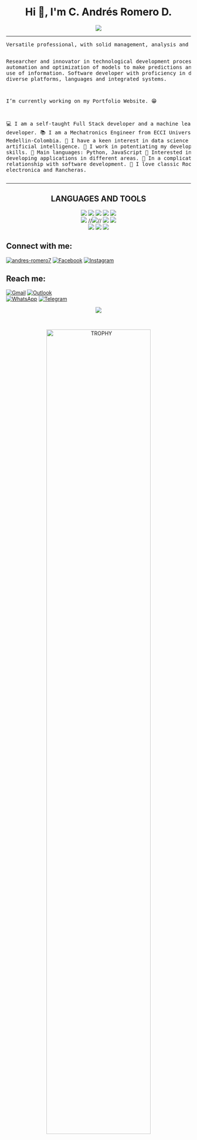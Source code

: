 <h1 align="center">Hi 👋, I'm C. Andrés Romero D.</h1>

<p align="center">
	<a href="https://github.com/CaRomero7">
		<img src="https://readme-typing-svg.herokuapp.com?lines=Mechatronics+Engineer;Full+Stack+Software+Developer+Jr;DevOps;Python;Data+Analysis;DS%20|%20AI%20|%20ML%20Enthusiastic;Always%20learning%20new%20things&center=true&width=380&height=45">
	</a>
</p>

<hr>
<pre>
Versatile professional, with solid management, analysis and leadership skills; collaborative and ethical in projects.

Researcher and innovator in technological development processes, automation and optimization of models to make predictions and efficient use of information. Software developer with proficiency in design, diverse platforms, languages and integrated systems.

I’m currently working on my Portfolio Website. 😁

💻 I am a self-taught Full Stack developer and a machine learning developer.
📚 I am a Mechatronics Engineer from ECCI University in Medellin-Colombia.
📝 I have a keen interest in data science and artificial intelligence.
🔭 I work in potentiating my development skills.
🌟 Main languages: Python, JavaScript
🚩 Interested in developing applications in different areas.
💖 In a complicated relationship with software development.
🎵 I love classic Rock, electronica and Rancheras.
</pre>
<hr>

<h2 align="center">LANGUAGES AND TOOLS</h2>
<p align="center">
<img src="https://img.shields.io/badge/HTML5-E34F26?style=for-the-badge&logo=html5&logoColor=white&labelColor=101010">
<img src="https://img.shields.io/badge/CSS3-1572B6?style=for-the-badge&logo=css3&logoColor=white&labelColor=101010">
<img src="https://img.shields.io/badge/JAVASCRIPT-F7DF1E?style=for-the-badge&logo=javascript&logoColor=white&labelColor=101010">
<img src="https://img.shields.io/badge/PYTHON-3776AB?style=for-the-badge&logo=python&logoColor=white&labelColor=101010">
<img src="https://img.shields.io/badge/AWS-232F3E?style=for-the-badge&logo=amazonaws&logoColor=white&labelColor=101010">
</br>
<img src="https://img.shields.io/badge/MySQL-4479A1?style=for-the-badge&logo=mysql&logoColor=white&labelColor=101010">
//<img src="https://img.shields.io/badge/REACT-61DAFB?style=for-the-badge&logo=mysql&logoColor=white&labelColor=101010">//
<img src="https://img.shields.io/badge/PANDAS-150458?style=for-the-badge&logo=pandas&logoColor=white&labelColor=101010">
<img src="https://img.shields.io/badge/NUMPY-013243?style=for-the-badge&logo=numpy&logoColor=white&labelColor=101010">
</br>
<img src="https://img.shields.io/badge/GIT-F05032?style=for-the-badge&logo=git&logoColor=white&labelColor=101010">
<img src="https://img.shields.io/badge/POSTMAN-FF6C37?style=for-the-badge&logo=postman&logoColor=white&labelColor=101010">
<img src="https://img.shields.io/badge/VISUAL STUDIO CODE-007ACC?style=for-the-badge&logo=visualstudiocode&logoColor=white&labelColor=101010">
</p>

<h2 align="left">Connect with me:</h2>
<p align="left">
<a href="https://linkedin.com/in/andres-romero7" target="_blank"><img src="https://img.shields.io/badge/LinkedIn-0A66C2.svg?style=for-the-badge&logo=linkedin&logoColor=white&labelColor=101010" alt="andres-romero7"/></a>
<a href="https://www.facebook.com/CaRomero77/" target="blank"><img src="https://img.shields.io/badge/Facebook-0866FF.svg?style=for-the-badge&logo=facebook&logoColor=white&labelColor=101010" alt="Facebook"/></a>
<a href="https://instagram.com/ca_romero91" target="blank"><img src="https://img.shields.io/badge/Instagram-E4405F.svg?style=for-the-badge&logo=instagram&logoColor=white&labelColor=101010" alt="Instagram"/></a>
</p>

<h2 align="left">Reach me:</h2>

<a href="mailto:andresromerodoncel@gmail.com"><img src="https://img.shields.io/badge/gmail-%23EA4335.svg?style=for-the-badge&logo=gmail&logoColor=white&labelColor=101010" alt="Gmail"/></a>
<a href="mailto:c.andresromero@outlook.com" target="_blank"><img src="https://img.shields.io/badge/Outlook-0078D4.svg?style=for-the-badge&logo=microsoftoutlook&logoColor=white&labelColor=101010" alt="Outlook"/></a>
</br>
<a  href="https://wa.link/zc6lmj" target="_blank"><img src="https://img.shields.io/badge/Whatsapp-25D366.svg?style=for-the-badge&logo=whatsapp&logoColor=white&labelColor=101010" alt="WhatsApp"/></a>
<a  href="https://t.me/Ca_Romero" target="_blank"><img src="https://img.shields.io/badge/Telegram-26A5E4.svg?style=for-the-badge&logo=telegram&logoColor=white&labelColor=101010" alt="Telegram"/></a>
</br>

<p align="center"><img src="https://github-readme-stats.vercel.app/api/top-langs/?username=CaRomero7&theme=dark&hide_border=false&no-bg=true&no-frame=true&langs_count=7"/></p>
</br>
<p align="center"><img align="center" width=75% src="https://github-profile-trophy.vercel.app/?username=CaRomero7&theme=radical&row=1&column=7&margin-h=15&margin-w=5&no-bg=true" alt="TROPHY"/></p>

